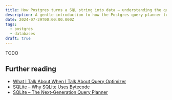 ```yaml
---
title: How Postgres turns a SQL string into data – understanding the query planner
description: A gentle introduction to how the Postgres query planner turns SQL to queries and executes them.
date: 2024-07-29T00:00:00.000Z
tags:
  - postgres
  - databases
draft: true
---
```


TODO

## Further reading

- [What I Talk About When I Talk About Query Optimizer](https://xuanwo.io/2024/02-what-i-talk-about-when-i-talk-about-query-optimizer-part-1/)
- [SQLite – Why SQLite Uses Bytecode](https://www.sqlite.org/whybytecode.html)
- [SQLite – The Next-Generation Query Planner](https://www.sqlite.org/queryplanner-ng.html)
